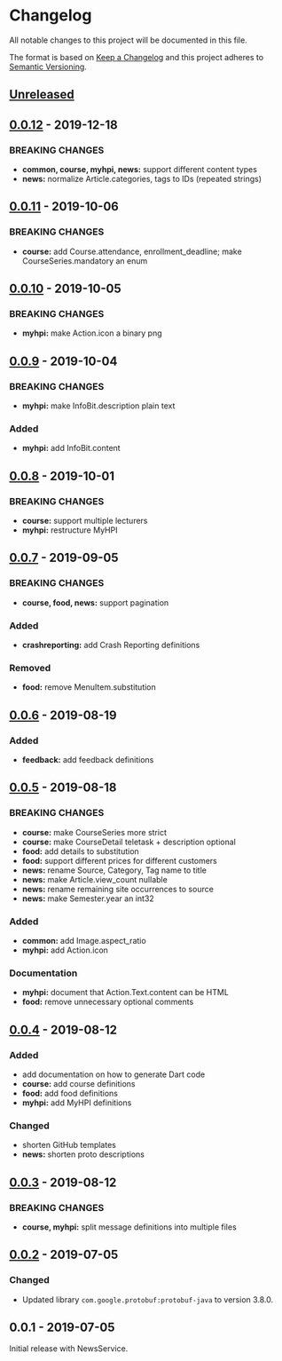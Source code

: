 # Changelog

All notable changes to this project will be documented in this file.

The format is based on [Keep a Changelog](http://keepachangelog.com/en/1.0.0/)
and this project adheres to [Semantic Versioning](http://semver.org/spec/v2.0.0.html).


<!-- Template:
## [Unreleased] - 2019-xx-xx
### Added
### Changed
### Deprecated
### Removed
### Fixed
### Security
-->

## [Unreleased]

## [0.0.12] - 2019-12-18
### BREAKING CHANGES
- **common, course, myhpi, news:** support different content types
- **news:** normalize Article.categories, tags to IDs (repeated strings)

## [0.0.11] - 2019-10-06
### BREAKING CHANGES
- **course:** add Course.attendance, enrollment_deadline; make CourseSeries.mandatory an enum

## [0.0.10] - 2019-10-05
### BREAKING CHANGES
- **myhpi:** make Action.icon a binary png

## [0.0.9] - 2019-10-04
### BREAKING CHANGES
- **myhpi:** make InfoBit.description plain text

### Added
- **myhpi:** add InfoBit.content

## [0.0.8] - 2019-10-01
### BREAKING CHANGES
- **course:** support multiple lecturers
- **myhpi:** restructure MyHPI

## [0.0.7] - 2019-09-05
### BREAKING CHANGES
- **course, food, news:** support pagination

### Added
- **crashreporting:** add Crash Reporting definitions

### Removed
- **food:** remove MenuItem.substitution

## [0.0.6] - 2019-08-19
### Added
- **feedback:** add feedback definitions

## [0.0.5] - 2019-08-18
### BREAKING CHANGES
- **course:** make CourseSeries more strict
- **course:** make CourseDetail teletask + description optional
- **food:** add details to substitution
- **food:** support different prices for different customers
- **news:** rename Source, Category, Tag name to title
- **news:** make Article.view_count nullable
- **news:** rename remaining site occurrences to source
- **news:** make Semester.year an int32

### Added
- **common:** add Image.aspect_ratio
- **myhpi:** add Action.icon

### Documentation
- **myhpi:** document that Action.Text.content can be HTML
- **food:** remove unnecessary optional comments

## [0.0.4] - 2019-08-12
### Added
- add documentation on how to generate Dart code
- **course:** add course definitions
- **food:** add food definitions
- **myhpi:** add MyHPI definitions

### Changed
- shorten GitHub templates
- **news:** shorten proto descriptions

## [0.0.3] - 2019-08-12
### BREAKING CHANGES
- **course, myhpi:** split message definitions into multiple files

## [0.0.2] - 2019-07-05
### Changed
- Updated library `com.google.protobuf:protobuf-java` to version 3.8.0.

## 0.0.1 - 2019-07-05
Initial release with NewsService.


[Unreleased]: https://github.com/HPI-de/hpi-cloud-apis/compare/0.0.12...dev
[0.0.12]: https://github.com/HPI-de/hpi-cloud-apis/compare/0.0.11...0.0.12
[0.0.11]: https://github.com/HPI-de/hpi-cloud-apis/compare/0.0.10...0.0.11
[0.0.10]: https://github.com/HPI-de/hpi-cloud-apis/compare/0.0.9...0.0.10
[0.0.9]: https://github.com/HPI-de/hpi-cloud-apis/compare/0.0.8...0.0.9
[0.0.8]: https://github.com/HPI-de/hpi-cloud-apis/compare/0.0.7...0.0.8
[0.0.7]: https://github.com/HPI-de/hpi-cloud-apis/compare/0.0.6...0.0.7
[0.0.6]: https://github.com/HPI-de/hpi-cloud-apis/compare/0.0.5...0.0.6
[0.0.5]: https://github.com/HPI-de/hpi-cloud-apis/compare/0.0.4...0.0.5
[0.0.4]: https://github.com/HPI-de/hpi-cloud-apis/compare/0.0.3...0.0.4
[0.0.3]: https://github.com/HPI-de/hpi-cloud-apis/compare/0.0.2...0.0.3
[0.0.2]: https://github.com/HPI-de/hpi-cloud-apis/compare/0.0.1...0.0.2
